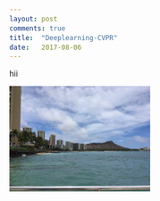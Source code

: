 ```yaml
---
layout: post
comments: true
title:  "Deeplearning-CVPR"
date:   2017-08-06
---
```


hii

<img src="/assets/cvpr/honolulu.JPG" width="50%" height="50%" align="middle" />


